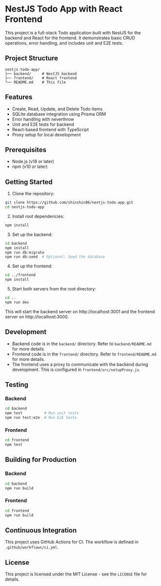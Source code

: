 # NestJS Todo App with React Frontend

This project is a full-stack Todo application built with NestJS for the backend and React for the frontend. It demonstrates basic CRUD operations, error handling, and includes unit and E2E tests.

## Project Structure

```
nestjs-todo-app/
├── backend/     # NestJS backend
├── frontend/    # React frontend
└── README.md    # This file
```

## Features

- Create, Read, Update, and Delete Todo items
- SQLite database integration using Prisma ORM
- Error handling with neverthrow
- Unit and E2E tests for backend
- React-based frontend with TypeScript
- Proxy setup for local development

## Prerequisites

- Node.js (v18 or later)
- npm (v10 or later)

## Getting Started

1. Clone the repository:

```bash
git clone https://github.com/shinshin86/nestjs-todo-app.git
cd nestjs-todo-app
```

2. Install root dependencies:

```bash
npm install
```

3. Set up the backend:

```bash
cd backend
npm install
npm run db:migrate
npm run db:seed  # Optional: Seed the database
```

4. Set up the frontend:

```bash
cd ../frontend
npm install
```

5. Start both servers from the root directory:

```bash
cd ..
npm run dev
```

This will start the backend server on http://localhost:3001 and the frontend server on http://localhost:3000.

## Development

- Backend code is in the `backend/` directory. Refer to `backend/README.md` for more details.
- Frontend code is in the `frontend/` directory. Refer to `frontend/README.md` for more details.
- The frontend uses a proxy to communicate with the backend during development. This is configured in `frontend/src/setupProxy.js`.

## Testing

### Backend

```bash
cd backend
npm test          # Run unit tests
npm run test:e2e  # Run E2E tests
```

### Frontend

```bash
cd frontend
npm test
```

## Building for Production

### Backend

```bash
cd backend
npm run build
```

### Frontend

```bash
cd frontend
npm run build
```

## Continuous Integration

This project uses GitHub Actions for CI. The workflow is defined in `.github/workflows/ci.yml`.

## License

This project is licensed under the MIT License - see the `LICENSE` file for details.